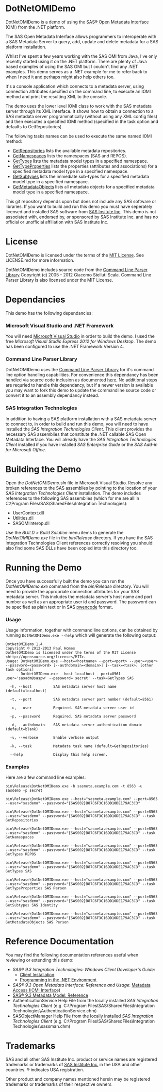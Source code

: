DotNetOMIDemo
=============

DotNetOMIDemo is a demo of using the
[SAS® Open Metadata Interface](http://support.sas.com/documentation/cdl/en/omaref/63063/HTML/default/viewer.htm#titlepage.htm)
(OMI) from the .NET platform.

The SAS Open Metadata Interface allows programmers to interoperate with a SAS Metadata Server
to query, add, update and delete metadata for a SAS platform installation.

Whilst I've spent a few years working with the SAS OMI from Java, I've only recently started 
using it on the .NET platform. There are plenty of Java based examples of using the SAS OMI but I 
couldn't find any .NET examples. This demo serves as a .NET example for me to refer back to when 
I need it and perhaps might also help others too. 

It's a console application which connects to a metadata server, using connection attributes specified
on the command line, to execute an IOMI method and print the resulting XML to the console.

The demo uses the lower level IOMI class to work with the SAS metadata server through its XML 
interface. It shows how to obtain a connection to a SAS metadata server programmatically (without
using any XML config files) and then executes a specified IOMI method (specified in the task
option and defaults to GetRepositories).

The following tasks names can be used to execute the same named IOMI method:
* [GetRepositories](http://support.sas.com/documentation/cdl/en/omaref/63063/HTML/default/viewer.htm#n0b9vyxiwd9cgkn1dzm8018mrkx2.htm) lists the available metadata repositories.
* [GetNamespaces](http://support.sas.com/documentation/cdl/en/omaref/63063/HTML/default/viewer.htm#p1loqrvamaiyzln1ms7fbl3s3cx2.htm) lists the namespaces (SAS and REPOS).
* [GetTypes](http://support.sas.com/documentation/cdl/en/omaref/63063/HTML/default/viewer.htm#n0j88d11kugi07n1bc7y3eyftoag.htm) lists the metadata model types in a specified namespace.
* [GetTypeProperties](http://support.sas.com/documentation/cdl/en/omaref/63063/HTML/default/viewer.htm#n073f2ffpagfygn1d7kafa6tdaec.htm) lists the properties (attributes and associations) for a specified metadata model type in a specified namespace.
* [GetSubtypes](http://support.sas.com/documentation/cdl/en/omaref/63063/HTML/default/viewer.htm#p1gtv84j8qeycfn1qgao6a5ztzhe.htm) lists the immediate sub-types for a specified metadata model type in a specified namespace.
* [GetMetadataObjects](http://support.sas.com/documentation/cdl/en/omaref/63063/HTML/default/viewer.htm#p1ss18521wihb2n1kh35xc0n0cpy.htm) lists all metadata objects for a specified metadata model type in a specified namespace.

This git repository depends upon but does not include any SAS software or libraries. 
If you want to build and run this demo you must have seperately licensed and installed
SAS software from [SAS Insitute Inc](http://www.sas.com/). This demo is not associated with,
endorsed by, or sponsored by SAS Institute Inc. and has no official or unofficial affiliation
with SAS Institute Inc.

License
=======

DotNetOMIDemo is licensed under the terms of the [MIT License](http://opensource.org/licenses/MIT).
See LICENSE.md for more information.

DotNetOMIDemo includes source code from the
[Command Line Parser Library](https://github.com/gsscoder/commandline)
Copyright (c) 2005 - 2012 Giacomo Stelluti Scala.
Command Line Parser Library is also licensed under the MIT License.

Dependancies
============

This demo has the following dependancies:

### Microsoft Visual Studio and .NET Framework

You will need [Microsoft Visual Studio](http://www.microsoft.com/visualstudio) in order to build the demo.
I used the free _Microsoft Visual Studio Express 2012 for Windows Desktop_.
The demo has been configured to use the .NET Framework Version 4.

### Command Line Parser Library

DotNetOMIDemo uses the [Command Line Parser Library](https://github.com/gsscoder/commandline)
for it's command line option handling capabilities. For convenience this dependancy has been
handled via source code inclusion as documented [here](https://github.com/gsscoder/commandline/wiki/Quickstart).
No additional steps are requried to handle this dependancy, but if a newer version is available you may want to
fork this demo to update the commandline source code or convert it to an assembly dependancy instead.

### SAS Integration Technologies

In addition to having a SAS platform installation with a SAS metadata server to connect to, 
in order to build and run this demo, you will need to have installed the _SAS Integration
Technologies Client_. This client provides the necessary SAS assemblies that constitute the
.NET callable SAS Open Metadata Interface.
You will already have the _SAS Integration Technologies Client_ installed if you have installed 
_SAS Enterprise Guide_ or the _SAS Add-in for Microsoft Office_.


Building the Demo
=================

Open the _DotNetOMIDemo.sln_ file in Microsoft Visual Studio. Resolve any broken references
to the SAS assemblies by pointing to the location of your _SAS Integration Technologies Client_
installation. The demo includes references to the following SAS assemblies
(which for me are all in C:\Program Files\SAS\SharedFiles\Integration Technologies):
* UserContext.dll
* Utilities.dll
* SASOMIInterop.dll

Use the _BUILD_ > _Build Solution_ menu items to generate the _DotNetOMIDemo.exe_ file in
the _bin/Release_ directory. If you have the SAS Integration Technologies Client references
correctly resolving you should also find some SAS DLLs have been copied into this directory
too.

Running the Demo
================

Once you have successfully built the demo you can run the _DotNetOMIDemo.exe_ command from
the _bin/Release_ directory. You will need to provide the appropriate connection attributes
for your SAS metadata server. This includes the metadata server's host name and port number
as well as an appropriate user id and password. The password can be specified as plain
text or in SAS
[pwencode](http://platformadmin.com/blogs/paul/2012/06/password-encoding-with-sas/) format.

### Usage

Usage information, together with command line options, can be obtained by running
`DotNetOMIDemo.exe --help` which will generate the following output:

    DotNetOMIDemo 1.4
    Copyright © 2012-2013 Paul Homes
    DotNetOMIDemo is licensed under the terms of the MIT License
    <http://opensource.org/licenses/MIT>.
    Usage: DotNetOMIDemo.exe --host=<hostname> --port=<port> --user=<user> --password=<password> [--authdomain=<domain>] [--task=<task>] [other task options]
           DotNetOMIDemo.exe --host localhost --port=8561 --user='sasadm@saspw' --password='secret' --task=GetTypes SAS

      -h, --host          SAS metadata server host name (default=localhost)
    
      -t, --port          SAS metadata server port number (default=8561)
    
      -u, --user          Required. SAS metadata server user id
    
      -p, --password      Required. SAS metadata server password
    
      -d, --authdomain    SAS metadata server authentication domain (default=blank)
    
      -v, --verbose       Enable verbose output
    
      -k, --task          Metadata task name (default=GetRepositories)
    
      --help              Display this help screen.
  
### Examples

Here are a few command line examples:

    bin\Release\DotNetOMIDemo.exe -h sasmeta.example.com -t 8563 -u sasdemo -p secret
    
    bin\Release\DotNetOMIDemo.exe --host="sasmeta.example.com" --port=8563 --user="sasdemo" --password="{SAS002}B87C6F3C16DD10DE179AC3C3"

    bin\Release\DotNetOMIDemo.exe --host="sasmeta.example.com" --port=8563 --user="sasdemo" --password="{SAS002}B87C6F3C16DD10DE179AC3C3" --task GetRepositories

    bin\Release\DotNetOMIDemo.exe --host="sasmeta.example.com" --port=8563 --user="sasdemo" --password="{SAS002}B87C6F3C16DD10DE179AC3C3" --task GetNamespaces

    bin\Release\DotNetOMIDemo.exe --host="sasmeta.example.com" --port=8563 --user="sasdemo" --password="{SAS002}B87C6F3C16DD10DE179AC3C3" --task GetTypes REPOS

    bin\Release\DotNetOMIDemo.exe --host="sasmeta.example.com" --port=8563 --user="sasdemo" --password="{SAS002}B87C6F3C16DD10DE179AC3C3" --task GetTypes SAS

    bin\Release\DotNetOMIDemo.exe --host="sasmeta.example.com" --port=8563 --user="sasdemo" --password="{SAS002}B87C6F3C16DD10DE179AC3C3" --task GetTypeProperties SAS Person

    bin\Release\DotNetOMIDemo.exe --host="sasmeta.example.com" --port=8563 --user="sasdemo" --password="{SAS002}B87C6F3C16DD10DE179AC3C3" --task GetSubtypes SAS Identity

    bin\Release\DotNetOMIDemo.exe --host="sasmeta.example.com" --port=8563 --user="sasdemo" --password="{SAS002}B87C6F3C16DD10DE179AC3C3" --task GetMetadataObjects SAS Person

Reference Documentation
=======================

You may find the following documentation references useful when reviewing or extending this demo:

* _SAS® 9.3 Integration Technologies: Windows Client Developer's Guide_:
  * [Client Installation](http://support.sas.com/documentation/cdl/en/itechwcdg/62763/HTML/default/viewer.htm#p1bixi4v7enxw0n1hctlxhlbjzcd.htm)
  * [Programming in the .NET Environment](http://support.sas.com/documentation/cdl/en/itechwcdg/62763/HTML/default/viewer.htm#p1t48e0y92v4jqn1csygma6z7178.htm)
* _SAS® 9.3 Open Metadata Interface: Reference and Usage_: [Metadata Access (IOMI Interface)](http://support.sas.com/documentation/cdl/en/omaref/63063/HTML/default/viewer.htm#p1i3uxspauhglsn1osxyp1bu9j7q.htm)
* [SAS® 9.3 Metadata Model: Reference](http://support.sas.com/documentation/cdl/en/omamodref/63903/HTML/default/viewer.htm#titlepage.htm)
* AuthenticationService Help File from the locally installed _SAS Integration Technologies Client_ (e.g. C:\Program Files\SAS\SharedFiles\Integration Technologies\AuthenticationService.chm)
* SASObjectManager Help File from the locally installed _SAS Integration Technologies Client_ (e.g. C:\Program Files\SAS\SharedFiles\Integration Technologies\sasoman.chm)

Trademarks
==========

SAS and all other SAS Institute Inc. product or service names are registered
trademarks or trademarks of [SAS Institute Inc.](http://www.sas.com/) in the
USA and other countries. ® indicates USA registration.

Other product and company names mentioned herein may be registered trademarks
or trademarks of their respective owners.
